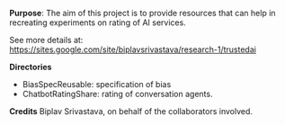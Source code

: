 **Purpose**:
  The aim of this project is to provide resources that can help in recreating
  experiments on rating of AI services. 

  See more details at: https://sites.google.com/site/biplavsrivastava/research-1/trustedai

**Directories**
* BiasSpecReusable: specification of bias
* ChatbotRatingShare: rating of conversation agents.

**Credits**
Biplav Srivastava, on behalf of the collaborators involved.


